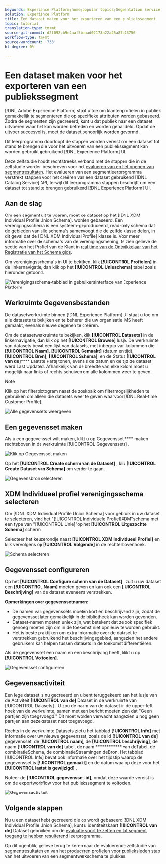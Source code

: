 ```yaml
---
keywords: Experience Platform;home;popular topics;Segmentation Service;segmentation;Segmentation;create a dataset;export audience segment;export segment;
solution: Experience Platform
title: Een dataset maken voor het exporteren van een publiekssegment
topic: tutorial
translation-type: tm+mt
source-git-commit: d2f098cb9e4aaf5beaad02173a22a25a87a43756
workflow-type: tm+mt
source-wordcount: '733'
ht-degree: 0%

---
```



# Een dataset maken voor het exporteren van een publiekssegment

[!DNL Adobe Experience Platform] staat u toe om klantenprofielen in publiek gemakkelijk te segmenteren die op specifieke attributen worden gebaseerd. Zodra de segmenten zijn gecreeerd, kunt u dat publiek naar een dataset uitvoeren waar het kan worden betreden en worden gehandeld. Opdat de uitvoer succesvol is, moet de dataset behoorlijk worden gevormd.

Dit leerprogramma doorloopt de stappen worden vereist om een dataset tot stand te brengen die voor het uitvoeren van een publiekssegment kan worden gebruikt gebruikend [!DNL Experience Platform] UI.

Deze zelfstudie houdt rechtstreeks verband met de stappen die in de zelfstudie worden beschreven voor het [evalueren van en het openen van segmentresultaten](./evaluate-a-segment.md). Het evalueren van een segmentleerprogramma verstrekt stappen voor het creëren van een dataset gebruikend [!DNL Catalog Service] API, terwijl dit leerprogramma stappen beschrijft om een dataset tot stand te brengen gebruikend [!DNL Experience Platform] UI.

## Aan de slag

Om een segment uit te voeren, moet de dataset op het [!DNL XDM Individual Profile Union Schema]. worden gebaseerd. Een verenigingsschema is een systeem-geproduceerd, read-only schema dat de gebieden van alle schema&#39;s samenvoegt die de zelfde klasse delen, in dit geval dat de [!DNL XDM Individual Profile] klasse is. Voor meer informatie over de schema&#39;s van de verenigingsmening, te zien gelieve de sectie van het Profiel van de Klant in [real time van de Ontwikkelaar van het Registratie van het Schema gids](../../xdm/schema/composition.md#union).

Om verenigingsschema&#39;s in UI te bekijken, klik **[!UICONTROL Profielen]** in de linkernavigatie, dan klik op het **[!UICONTROL Unieschema]** tabel zoals hieronder getoond.

![Verenigingsschema-tabblad in gebruikersinterface van Experience Platform](../images/tutorials/segment-export-dataset/union-schema-ui.png)


## Werkruimte Gegevensbestanden

De datasetwerkruimte binnen [!DNL Experience Platform] UI staat u toe om alle datasets te bekijken en te beheren die uw organisatie IMS heeft gemaakt, evenals nieuwe degenen te creëren.

Om de datasetwerkruimte te bekijken, klik **[!UICONTROL Datasets]** in de linkernavigatie, dan klik op het **[!UICONTROL Browse]** lusje. De werkruimte van datasets bevat een lijst van datasets, met inbegrip van kolommen die **[!UICONTROL Naam]**, **[!UICONTROL Gemaakt]** (datum en tijd), **[!UICONTROL Bron]**, **[!UICONTROL Schema]**, en de Status **[!UICONTROL van de]****** Laatste Partij tonen, evenals de datum en de tijd de dataset werd Last Updated. Afhankelijk van de breedte van elke kolom moet u mogelijk naar links of rechts schuiven om alle kolommen weer te geven.

>[!NOTE]
>
>Klik op het filterpictogram naast de zoekbalk om filtermogelijkheden te gebruiken om alleen die datasets weer te geven waarvoor [!DNL Real-time Customer Profile].

![Alle gegevenssets weergeven](../images/tutorials/segment-export-dataset/datasets-workspace.png)

## Een gegevensset maken

Als u een gegevensset wilt maken, klikt u op Gegevensset **** maken rechtsboven in de werkruimte [!UICONTROL Gegevenssets] .

![Klik op Gegevensset maken](../images/tutorials/segment-export-dataset/dataset-click-create.png)

Op het **[!UICONTROL Create scherm van de Dataset]** , klik **[!UICONTROL Create Dataset van Schema]** om verder te gaan.

![Gegevensbron selecteren](../images/tutorials/segment-export-dataset/create-dataset.png)

## XDM Individueel profiel verenigingsschema selecteren

Om [!DNL XDM Individual Profile Union Schema] voor gebruik in uw dataset te selecteren, vind het &quot;[!UICONTROL Individuele Profiel]XDM&quot;schema met een type van &quot;[!UICONTROL Unie]&quot;op het **[!UICONTROL Uitgezochte Schema]** scherm.

Selecteer het keuzerondje naast **[!UICONTROL XDM Individueel Profiel]** en klik vervolgens op **[!UICONTROL Volgende]** in de rechterbovenhoek.

![Schema selecteren](../images/tutorials/segment-export-dataset/select-schema.png)

## Gegevensset configureren

Op het **[!UICONTROL Configure scherm van de Dataset]** , zult u uw dataset een **[!UICONTROL Naam]** moeten geven en kan ook een **[!UICONTROL Beschrijving]** van de dataset eveneens verstrekken.

**Opmerkingen over gegevenssetnamen:**
- De namen van gegevenssets moeten kort en beschrijvend zijn, zodat de gegevensset later gemakkelijk in de bibliotheek kan worden gevonden.
- Dataset-namen moeten uniek zijn, wat betekent dat ze ook specifiek genoeg moeten zijn om in de toekomst niet opnieuw te worden gebruikt.
- Het is beste praktijken om extra informatie over de dataset te verstrekken gebruikend het beschrijvingsgebied, aangezien het andere gebruikers kan helpen tussen datasets in de toekomst differentiëren.

Als de gegevensset een naam en een beschrijving heeft, klikt u op **[!UICONTROL Voltooien]**.

![Gegevensset configureren](../images/tutorials/segment-export-dataset/configure-dataset.png)

## Gegevensactiviteit

Een lege dataset is nu gecreeerd en u bent teruggekeerd aan het lusje van de Activiteit **[!UICONTROL van de]** Dataset in de werkruimte van [!UICONTROL Datasets] . U zou de naam van de dataset in de upper-left hoek van de werkruimte, samen met een bericht moeten zien dat &quot;Geen partijen zijn toegevoegd.&quot; Dit moet worden verwacht aangezien u nog geen partijen aan deze dataset hebt toegevoegd.

Rechts in de werkruimte Datasets ziet u het tabblad **[!UICONTROL Info]** met informatie over uw nieuwe gegevensset, zoals de id **[!UICONTROL van de]** gegevensset, de **[!UICONTROL naam]**, de **[!UICONTROL beschrijving]**, de naam **[!UICONTROL van de]** tabel, de naam ************ van deTabel, de combinatieSchema, de combinatieStreamingen deBron. Het tabblad [!UICONTROL Info] bevat ook informatie over het tijdstip waarop de gegevensset is **[!UICONTROL gemaakt]** en de datum waarop deze voor het **[!UICONTROL laatst is gewijzigd]** .

Noteer de **[!UICONTROL gegevensset-id]**, omdat deze waarde vereist is om de exportworkflow voor het publiekssegment te voltooien.

![Gegevensactiviteit](../images/tutorials/segment-export-dataset/dataset-activity.png)

## Volgende stappen

Nu u een dataset hebt gecreeerd die op wordt gebaseerd [!DNL XDM Individual Profile Union Schema], kunt u identiteitskaart **[!UICONTROL van de]** Dataset gebruiken om de [evaluatie voort te zetten en tot segment toegang te hebben resulterend](./evaluate-a-segment.md) leerprogramma.

Op dit ogenblik, gelieve terug te keren naar de evaluerende zelfstudie van segmentresultaten en van het [produceren profielen voor publieksleden](./evaluate-a-segment.md#generate-profiles) stap van het uitvoeren van een segmentwerkschema te plukken.
